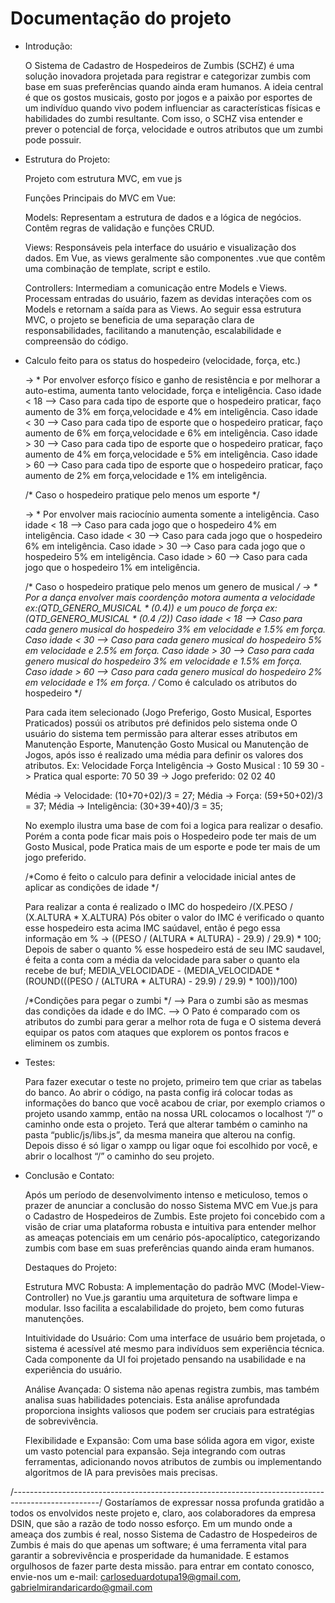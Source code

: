 # Documentação do projeto

- Introdução:
  
  O Sistema de Cadastro de Hospedeiros de Zumbis (SCHZ) é uma solução inovadora projetada para registrar e categorizar zumbis com base em suas preferências quando ainda eram humanos. 
  A ideia central é que os gostos musicais,  gosto por jogos e a paixão por esportes de um indivíduo quando vivo podem influenciar as características físicas e habilidades do zumbi resultante. 
  Com isso, o SCHZ visa entender e prever o potencial de força, velocidade e outros atributos que um zumbi pode possuir.

- Estrutura do Projeto:
  
    Projeto com estrutura MVC, em vue js
  
    Funções Principais do MVC em Vue:
  
    Models:
    Representam a estrutura de dados e a lógica de negócios.
    Contêm regras de validação e funções CRUD.
  
    Views:
    Responsáveis pela interface do usuário e visualização dos dados.
    Em Vue, as views geralmente são componentes .vue que contêm uma combinação de template, script e estilo.
  
    Controllers:
    Intermediam a comunicação entre Models e Views.
    Processam entradas do usuário, fazem as devidas interações com os Models e retornam a saída para as Views.
    Ao seguir essa estrutura MVC, o projeto se beneficia de uma separação clara de responsabilidades, facilitando a manutenção, escalabilidade e compreensão do código.
  
- Calculo feito para os status do hospedeiro (velocidade, força, etc.)

  -> * Por envolver esforço físico e ganho de resistência e por melhorar a auto-estima, aumenta tanto velocidade, força e inteligência.
    Caso idade < 18
    --> Caso para cada tipo de esporte que o hospedeiro praticar, faço aumento de 3% em força,velocidade e 4% em inteligência.
    Caso idade < 30 
    --> Caso para cada tipo de esporte que o hospedeiro praticar, faço aumento de 6% em força,velocidade e 6% em inteligência.
    Caso idade > 30 
    --> Caso para cada tipo de esporte que o hospedeiro praticar, faço aumento de 4% em força,velocidade e 5% em inteligência.
    Caso idade > 60
    --> Caso para cada tipo de esporte que o hospedeiro praticar, faço aumento de 2% em força,velocidade e 1% em inteligência.
  
  /* Caso o hospedeiro pratique pelo menos um esporte */
  
  -> * Por envolver mais raciocínio aumenta somente a inteligência.
    Caso idade < 18
    --> Caso para cada jogo que o hospedeiro 4% em inteligência.
    Caso idade < 30 
    --> Caso para cada jogo que o hospedeiro 6% em inteligência.
    Caso idade > 30 
    --> Caso para cada jogo que o hospedeiro 5% em inteligência.
    Caso idade > 60
    --> Caso para cada jogo que o hospedeiro 1% em inteligência.
  
  /* Caso o hospedeiro pratique pelo menos um genero de musical */
  -> * Por a dança envolver mais coordenção motora aumenta a velocidade ex:(QTD_GENERO_MUSICAL * (0.4)) e um pouco de força ex:(QTD_GENERO_MUSICAL * (0.4 /2))
    Caso idade < 18
    --> Caso para cada genero musical do hospedeiro 3% em velocidade e 1.5% em força.
    Caso idade < 30 
    --> Caso para cada genero musical do hospedeiro 5% em velocidade e 2.5% em força.
    Caso idade > 30 
    --> Caso para cada genero musical do hospedeiro 3% em velocidade e 1.5% em força.
    Caso idade > 60
    --> Caso para cada genero musical do hospedeiro 2% em velocidade e 1% em força.
    /* Como é calculado os atributos do hospedeiro */
  
  	Para cada item selecionado (Jogo Preferigo, Gosto Musical, Esportes Praticados) possúi os atributos pré definidos pelo sistema onde
  O usuário do sistema tem permissão para alterar esses atributos em Manutenção Esporte, Manutenção Gosto Musical ou Manutenção de Jogos,
  após isso é realizado uma média para definir os valores dos atributos.
  Ex: 
  								          Velocidade	  Força	   Inteligência 
  	-> Gosto Musical : 	        10		      59		  30
  	-> Pratica qual esporte: 		70		      50	  	39
  	-> Jogo preferido: 				  02		      02		  40
  	
  	Média -> Velocidade: (10+70+02)/3 = 27;
  	Média -> Força: (59+50+02)/3 = 37;
  	Média -> Inteligência: (30+39+40)/3 = 35;
  	
  	No exemplo ilustra uma base de com foi a logica para realizar o desafio.
  	Porém a conta pode ficar mais pois o Hospedeiro pode ter mais de um Gosto Musical, pode Pratica mais de um esporte e pode ter mais de
  um jogo preferido.
  
  /*Como é feito o calculo para definir a velocidade inicial antes de aplicar as condições de idade */
  
  	Para realizar a conta é realizado o IMC do hospedeiro /(X.PESO / (X.ALTURA * X.ALTURA)
  	Pós obiter o valor do IMC é verificado o quanto esse hospedeiro esta acima IMC saúdavel, então é pego essa informação em %
  		-> ((PESO / (ALTURA * ALTURA) - 29.9) / 29.9) * 100;
  	Depois de saber o quanto % esse hospedeiro está de seu IMC saudavel, é feita a conta com a média da velocidade para saber o quanto ela
  	recebe de buf;
  	MEDIA_VELOCIDADE - (MEDIA_VELOCIDADE * (ROUND(((PESO / (ALTURA * ALTURA) - 29.9) / 29.9) * 100))/100)
  	
  	
  /*Condições para pegar o zumbi */
  --> Para o zumbi são as mesmas das condições da idade e do IMC.
  --> O Pato é comparado com os atributos do zumbi para gerar a melhor rota de fuga e O sistema deverá equipar os patos com ataques que explorem os pontos fracos e eliminem os zumbis.

- Testes:
  
  Para fazer executar o teste no projeto, primeiro tem que criar as tabelas do banco. Ao abrir o código, na pasta config irá colocar todas as informações do banco que você
  acabou de criar, por exemplo criamos o projeto usando xammp, então na nossa URL colocamos o localhost “/” o caminho onde esta o projeto. Terá que alterar também o caminho
  na pasta “public/js/libs.js”, da mesma maneira que alterou na config. Depois disso é só ligar o xampp ou ligar oque foi escolhido por você, e abrir o localhost “/” o caminho do seu projeto. 

- Conclusão e Contato:
  
  Após um período de desenvolvimento intenso e meticuloso, temos o prazer de anunciar a conclusão do nosso Sistema MVC em Vue.js para o Cadastro de Hospedeiros de Zumbis. 
  Este projeto foi concebido com a visão de criar uma plataforma robusta e intuitiva para entender melhor as ameaças potenciais em um cenário pós-apocalíptico, categorizando 
  zumbis com base em suas preferências quando ainda eram humanos.
  
  Destaques do Projeto:
  
  Estrutura MVC Robusta: A implementação do padrão MVC (Model-View-Controller) no Vue.js garantiu uma arquitetura de software limpa e modular. 
  Isso facilita a escalabilidade do projeto, bem como futuras manutenções.
  
  Intuitividade do Usuário: Com uma interface de usuário bem projetada, o sistema é acessível até mesmo para indivíduos sem experiência técnica. 
  Cada componente da UI foi projetado pensando na usabilidade e na experiência do usuário.
  
  Análise Avançada: O sistema não apenas registra zumbis, mas também analisa suas habilidades potenciais. Esta análise aprofundada proporciona insights valiosos que podem ser 
  cruciais para estratégias de sobrevivência.
  
  Flexibilidade e Expansão: Com uma base sólida agora em vigor, existe um vasto potencial para expansão. Seja integrando com outras ferramentas, adicionando novos atributos 
  de zumbis ou implementando algoritmos de IA para previsões mais precisas.

/*---------------------------------------------------------------------------------------------------*/
Gostaríamos de expressar nossa profunda gratidão a todos os envolvidos neste projeto e, claro, aos colaboradores da empresa DSIN, que são a razão de todo nosso esforço.
Em um mundo onde a ameaça dos zumbis é real, nosso Sistema de Cadastro de Hospedeiros de Zumbis é mais do que apenas um software; é uma ferramenta vital para garantir a sobrevivência e prosperidade da humanidade. E estamos orgulhosos de fazer parte desta missão.
para entrar em contato conosco, envie-nos um e-mail: carloseduardotupa19@gmail.com, gabrielmirandaricardo@gmail.com
